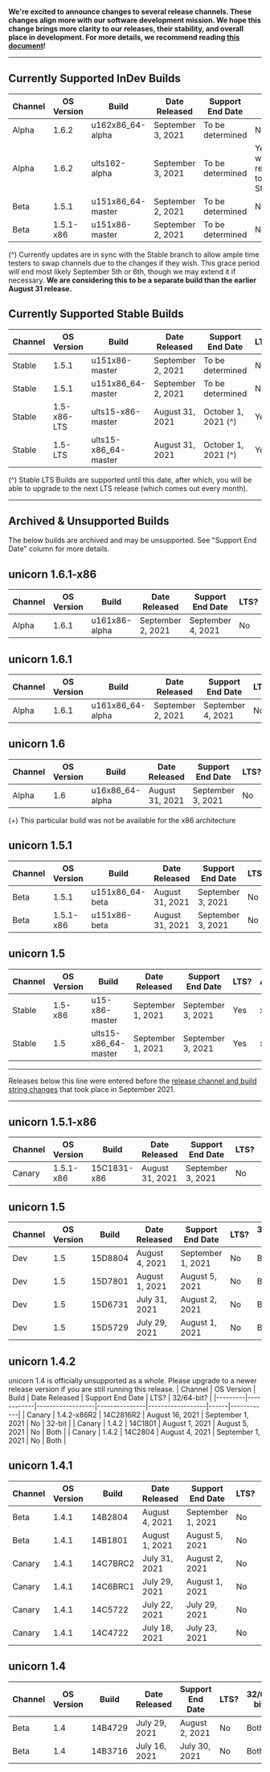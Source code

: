 **We're excited to announce changes to several release channels. These changes align more with our software development mission. We hope this change brings more clarity to our releases, their stability, and overall place in development. For more details, we recommend reading [this document](https://github.com/OneTwentyFour/unicorndocs/blob/main/changes-to-release-channels.md)!**

___

## Currently Supported InDev Builds
| Channel | OS Version | Build | Date Released | Support End Date | LTS? | Architecture |
|---------|------------|------------------|---------------|------------------|------|------------|
| Alpha  | 1.6.2     | u162x86_64-alpha  | September 3, 2021 | To be determined | No | x86_64   |
| Alpha  | 1.6.2      | ults162-alpha    | September 3, 2021 | To be determined | Yes, when released to Stable | x86 | 
| Beta    | 1.5.1      | u151x86_64-master  | September 2, 2021 | To be determined | No | x86_64 |
| Beta    | 1.5.1-x86   | u151x86-master   | September 2, 2021 | To be determined | No | x86  |

(^) Currently updates are in sync with the Stable branch to allow ample time testers to swap channels due to the changes if they wish. This grace period will end most likely September 5th or 6th, though we may extend it if necessary. **We are considering this to be a separate build than the earlier August 31 release.**


## Currently Supported Stable Builds
| Channel | OS Version | Build | Date Released | Support End Date | LTS? | Architecture |
|---------|------------|------------------|---------------|------------------|------|------------|
| Stable  | 1.5.1      | u151x86-master    | September 2, 2021 | To be determined | No | x86     | 
| Stable  | 1.5.1      | u151x86_64-master  | September 2, 2021 | To be determined | No | x86_64   |
| Stable  | 1.5-x86-LTS | ults15-x86-master  | August 31, 2021 | October 1, 2021 (^) | Yes | x86   |
| Stable  | 1.5-LTS    | ults15-x86_64-master | August 31, 2021 | October 1, 2021 (^) | Yes | x86_64   |

(^) Stable LTS Builds are supported until this date, after which, you will be able to upgrade to the next LTS release (which comes out every month).

___

## Archived & Unsupported Builds
The below builds are archived and may be unsupported. See "Support End Date" column for more details.

<!--- for x86 channel introduction ## unicorn 1.6-x86
| Channel | OS Version | Build | Date Released | Support End Date | LTS? | Architecture |
|---------|------------|------------------|---------------|------------------|------|------------|
|    |          |     |  |  |  |      | 
-->

## unicorn 1.6.1-x86
| Channel | OS Version | Build | Date Released | Support End Date | LTS? | Architecture |
|---------|------------|------------------|---------------|------------------|------|------------|
| Alpha   | 1.6.1      | u161x86-alpha    | September 2, 2021 | September 4, 2021 | No | x86  | 

## unicorn 1.6.1
| Channel | OS Version | Build | Date Released | Support End Date | LTS? | Architecture |
|---------|------------|------------------|---------------|------------------|------|------------|
| Alpha   | 1.6.1      | u161x86_64-alpha | September 2, 2021 | September 4, 2021 | No | x86_64  | 


## unicorn 1.6
| Channel | OS Version | Build | Date Released | Support End Date | LTS? | Architecture |
|---------|------------|------------------|---------------|------------------|------|------------|
| Alpha   | 1.6        | u16x86_64-alpha | August 31, 2021 | September 3, 2021 | No | x86_64 (+) |

(+) This particular build was not be available for the x86 architecture

## unicorn 1.5.1
| Channel | OS Version | Build | Date Released | Support End Date | LTS? | Architecture |
|---------|------------|------------------|---------------|------------------|------|------------|
| Beta    | 1.5.1      | u151x86_64-beta  | August 31, 2021 | September 3, 2021 | No | x86_64 |
| Beta    | 1.5.1-x86   | u151x86-beta   | August 31, 2021 | September 3, 2021 | No | x86  |

## unicorn 1.5
| Channel | OS Version | Build | Date Released | Support End Date | LTS? | Architecture |
|---------|------------|------------------|---------------|------------------|------|------------|
| Stable  | 1.5-x86   | u15-x86-master  | September 1, 2021 | September 3, 2021  | Yes | x86      |
| Stable  | 1.5      | ults15-x86_64-master | September 1, 2021 | September 3, 2021 | Yes | x86_64   |

___

Releases below this line were entered before the [release channel and build string changes](https://github.com/OneTwentyFour/unicorndocs/blob/main/changes-to-release-channels.md) that took place in September 2021.
___

## unicorn 1.5.1-x86
| Channel | OS Version | Build | Date Released | Support End Date | LTS? | 32/64-bit? |
|---------|------------|------------------|---------------|------------------|------|------------|
| Canary  | 1.5.1-x86   | 15C1831-x86    | August 31, 2021 | September 3, 2021 | No | 32-bit     |


## unicorn 1.5
| Channel | OS Version | Build | Date Released | Support End Date | LTS? | 32/64-bit? |
|---------|------------|------------------|---------------|------------------|------|------------|
| Dev     | 1.5        | 15D8804          | August 4, 2021 | September 1, 2021 | No   | Both       |
| Dev     | 1.5        | 15D7801          | August 1, 2021 | August 5, 2021 | No   | Both       |
| Dev     | 1.5        | 15D6731          | July 31, 2021 | August 2, 2021   | No   | Both       |
| Dev     | 1.5        | 15D5729          | July 29, 2021 | August 1, 2021   | No   | Both       |

## unicorn 1.4.2
unicorn 1.4 is officially unsupported as a whole. Please upgrade to a newer release version if you are still running this release.
| Channel | OS Version | Build | Date Released | Support End Date | LTS? | 32/64-bit? |
|---------|------------|------------------|---------------|------------------|------|------------|
| Canary  | 1.4.2-x86R2  | 14C2816R2    | August 16, 2021 | September 1, 2021 | No  | 32-bit     | 
| Canary  | 1.4.2      | 14C1801          | August 1, 2021 | August 5, 2021 | No   | Both       |
| Canary  | 1.4.2      | 14C2804          | August 4, 2021 | September 1, 2021 | No   | Both       |

## unicorn 1.4.1 
| Channel | OS Version | Build | Date Released | Support End Date | LTS? | 32/64-bit? |
|---------|------------|------------------|---------------|------------------|------|------------|
| Beta    | 1.4.1      | 14B2804          | August 4, 2021 | September 1, 2021 | No   | Both       |
| Beta    | 1.4.1      | 14B1801          | August 1, 2021 | August 5, 2021 | No   | Both       |
| Canary  | 1.4.1      | 14C7BRC2         | July 31, 2021 | August 2, 2021   | No   | Both       |
| Canary  | 1.4.1      | 14C6BRC1         | July 29, 2021 | August 1, 2021   | No   | Both       |
| Canary  | 1.4.1      | 14C5722          | July 22, 2021 | July 29, 2021    | No   | 32-bit     |
| Canary  | 1.4.1      | 14C4722          | July 18, 2021 | July 23, 2021    | No   | Both       |

## unicorn 1.4
| Channel | OS Version | Build | Date Released | Support End Date | LTS? | 32/64-bit? |
|---------|------------|------------------|---------------|------------------|------|------------|
| Beta    | 1.4        | 14B4729          | July 29, 2021 | August 2, 2021   | No   | Both       |
| Beta    | 1.4        | 14B3716          | July 16, 2021 | July 30, 2021    | No   | Both       |
